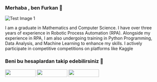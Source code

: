 ### Merhaba , ben Furkan 👋

![Test Image 1](https://wmaraci.com/blog/resimler/desk-animasyon-serisi2.gif)

I am a graduate in Mathematics and Computer Science. I have over three years of experience in Robotic Process Automation (RPA). Alongside my experience in RPA, I am also undergoing training in Python Programming, Data Analysis, and Machine Learning to enhance my skills. I actively participate in competitive competitions on platforms like Kaggle


### Beni bu hesaplardan takip edebilirsiniz 🙂

<a href="https://www.linkedin.com/in/furkankarakuz"><img src="https://img.shields.io/badge/-Linkedin-2867B2?style=flat-quare&labelColor=white&logo=linkedin&logoColor=2867B2&link=link" width="100" height="25px"></a>
<a href="https://github.com/furkankarakuz"><img src="http://img.shields.io/badge/-Github-333?style=flat-quare&labelColor=white&logo=Github&logoColor=333&link=link" width="100" height="25px"></a>
<a href="https://www.kaggle.com/furkankarakuz"><img src="http://img.shields.io/badge/-Kaggle-00ace6?style=flat-quare&labelColor=white&logo=kaggle&logoColor=00ace6&link=link" width="100" height="25px"></a>
